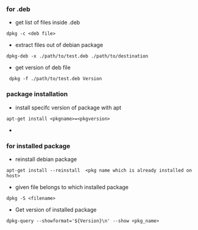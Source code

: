 ### for .deb

- get list of files inside .deb
```
dpkg -c <deb file>
```
- extract files out of debian package
```
dpkg-deb -x ./path/to/test.deb ./path/to/destination

```
- get version of deb file
```
 dpkg -f ./path/to/test.deb Version
```


### package installation
- install specifc version of package with apt
```
apt-get install <pkgname>=<pkgversion>
```
- 

### for installed package

- reinstall debian package 
```
apt-get install --reinstall  <pkg name which is already installed on host>
```

- given file belongs to which installed package
```
dpkg -S <filename>
```
- Get version of installed package
```
dpkg-query --showformat='${Version}\n' --show <pkg_name>
```

